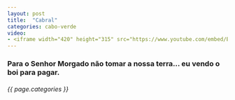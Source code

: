 ```yaml
---
layout: post
title:  "Cabral"
categories: cabo-verde
video: 
- <iframe width="420" height="315" src="https://www.youtube.com/embed/BkvkZh4ASP8" frameborder="0" allowfullscreen></iframe>
---
```


### Para o Senhor Morgado não tomar a nossa terra… eu vendo o boi para pagar.
###### {{ page.categories }}